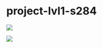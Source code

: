 # project-lvl1-s284

<a href="https://codeclimate.com/github/anka1928/project-lvl1-s284/maintainability"><img src="https://api.codeclimate.com/v1/badges/2cc5446d3b431a1cc7c8/maintainability" /></a>

<a href="https://codeclimate.com/github/anka1928/project-lvl1-s284/test_coverage"><img src="https://api.codeclimate.com/v1/badges/2cc5446d3b431a1cc7c8/test_coverage" /></a>

